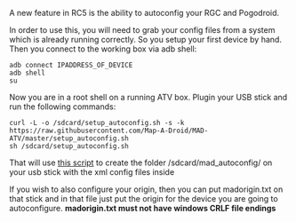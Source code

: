 A new feature in RC5 is the ability to autoconfig your RGC and Pogodroid.

In order to use this, you will need to grab your config files from a system which is already running correctly. So you setup your first device by hand. Then you connect to the working box via adb shell:
```
adb connect IPADDRESS_OF_DEVICE
adb shell
su
```
Now you are in a root shell on a running ATV box. Plugin your USB stick and run the following commands:
```
curl -L -o /sdcard/setup_autoconfig.sh -s -k https://raw.githubusercontent.com/Map-A-Droid/MAD-ATV/master/setup_autoconfig.sh
sh /sdcard/setup_autoconfig.sh
```
That will use [this script](https://raw.githubusercontent.com/Map-A-Droid/MAD-ATV/master/setup_autoconfig.sh) to create the folder /sdcard/mad_autoconfig/ on your usb stick with the xml config files inside

If you wish to also configure your origin, then you can put madorigin.txt on that stick and in that file just put the origin for the device you are going to autoconfigure.
<b>madorigin.txt must not have windows CRLF file endings</b>
